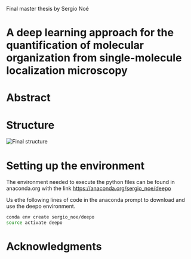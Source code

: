 Final master thesis by Sergio Noé

# A deep learning approach for the quantification of molecular organization from single-molecule localization microscopy

# Abstract

# Structure

![Final structure](https://github.com/SergioNoe/Exocysts-analysis-with-AI/images/structure.jpg)

# Setting up the environment

The environment needed to execute the python files can be found in anaconda.org with the link https://anaconda.org/sergio_noe/deepo

Us ethe following lines of code in the anaconda prompt to download and use the deepo environment.

```bash
conda env create sergio_noe/deepo
source activate deepo
```

# Acknowledgments
